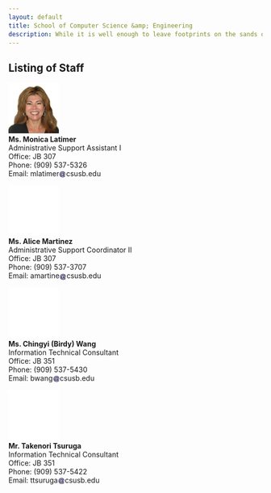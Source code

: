 ```yaml
---
layout: default
title: School of Computer Science &amp; Engineering
description: While it is well enough to leave footprints on the sands of time, it is even more important to make sure they point in a commendable direction. – James Branch Cabell
---
```


## Listing of __Staff__

<div class='third-wrap'>

<div class='third'>
<p><img src="photos/Monica_Latimer.jpg" alt="Ms. Monica Latimer" /><br />
<strong>Ms. Monica Latimer</strong><br />
Administrative Support Assistant I<br />
Office: JB 307<br />
Phone: (909) 537-5326<br />
Email: mlatimer<img style="height: 1em; vertical-align: middle" src="../assets/img/arobase.jpg" alt="arobase" />csusb.edu</p>
</div>

<div class='third'>
<p><img src="../faculty/part-time/photos/Empty.gif" alt="Ms. Alice Martinez" /><br />
<strong>Ms. Alice Martinez</strong><br />
Administrative Support Coordinator II<br />
Office: JB 307<br />
Phone: (909) 537-3707<br />
Email: amartine<img style="height: 1em; vertical-align: middle" src="../assets/img/arobase.jpg" alt="arobase" />csusb.edu</p>
</div>

<div class='third'>
<p><img src="../faculty/part-time/photos/Empty.gif" alt="Ms. Chingyi (Birdy) Wang" /><br />
<strong>Ms. Chingyi (Birdy) Wang</strong><br />
Information Technical Consultant<br />
Office: JB 351<br />
Phone: (909) 537-5430<br />
Email: bwang<img style="height: 1em; vertical-align: middle" src="../assets/img/arobase.jpg" alt="arobase" />csusb.edu</p>
</div>

<div class='third'>
<p><img src="../faculty/part-time/photos/Empty.gif" alt="Mr. Takenori Tsuruga" /><br />
<strong>Mr. Takenori Tsuruga</strong><br />
Information Technical Consultant<br />
Office: JB 351<br />
Phone: (909) 537-5422<br />
Email: ttsuruga<img style="height: 1em; vertical-align: middle" src="../assets/img/arobase.jpg" alt="arobase" />csusb.edu</p>
</div>

</div>
